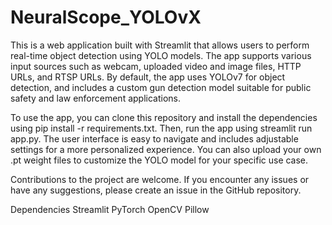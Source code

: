 # NeuralScope_YOLOvX
This is a web application built with Streamlit that allows users to perform real-time object detection using YOLO models. The app supports various input sources such as webcam, uploaded video and image files, HTTP URLs, and RTSP URLs. By default, the app uses YOLOv7 for object detection, and includes a custom gun detection model suitable for public safety and law enforcement applications.

To use the app, you can clone this repository and install the dependencies using pip install -r requirements.txt. Then, run the app using streamlit run app.py. The user interface is easy to navigate and includes adjustable settings for a more personalized experience. You can also upload your own .pt weight files to customize the YOLO model for your specific use case.

Contributions to the project are welcome. If you encounter any issues or have any suggestions, please create an issue in the GitHub repository.

Dependencies
Streamlit
PyTorch
OpenCV
Pillow

